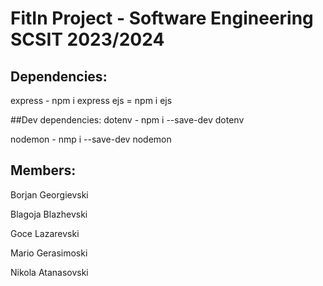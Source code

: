 # FitIn Project - Software Engineering SCSIT 2023/2024
## Dependencies:
express - npm i express
ejs = npm i ejs

##Dev dependencies:
dotenv - npm i --save-dev dotenv

nodemon - nmp i --save-dev nodemon

## Members:
Borjan Georgievski 

Blagoja Blazhevski 

Goce Lazarevski 

Mario Gerasimoski 

Nikola Atanasovski 
